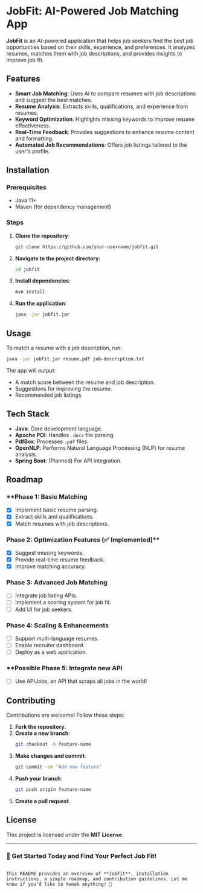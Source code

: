 # JobFit: AI-Powered Job Matching App

**JobFit** is an AI-powered application that helps job seekers find the best job opportunities based on their skills, experience, and preferences. It analyzes resumes, matches them with job descriptions, and provides insights to improve job fit.

## Features
- **Smart Job Matching**: Uses AI to compare resumes with job descriptions and suggest the best matches.
- **Resume Analysis**: Extracts skills, qualifications, and experience from resumes.
- **Keyword Optimization**: Highlights missing keywords to improve resume effectiveness.
- **Real-Time Feedback**: Provides suggestions to enhance resume content and formatting.
- **Automated Job Recommendations**: Offers job listings tailored to the user's profile.

## Installation
### Prerequisites
- Java 11+
- Maven (for dependency management)

### Steps
1. **Clone the repository**:
   ```bash
   git clone https://github.com/your-username/jobfit.git
   ```
2. **Navigate to the project directory**:
   ```bash
   cd jobfit
   ```
3. **Install dependencies**:
   ```bash
   mvn install
   ```
4. **Run the application**:
   ```bash
   java -jar jobfit.jar
   ```

## Usage
To match a resume with a job description, run:
```bash
java -jar jobfit.jar resume.pdf job-description.txt
```
The app will output:
- A match score between the resume and job description.
- Suggestions for improving the resume.
- Recommended job listings.

## Tech Stack
- **Java**: Core development language.
- **Apache POI**: Handles `.docx` file parsing.
- **PdfBox**: Processes `.pdf` files.
- **OpenNLP**: Performs Natural Language Processing (NLP) for resume analysis.
- **Spring Boot**: (Planned) For API integration.

## Roadmap
### **Phase 1: Basic Matching
- [X] Implement basic resume parsing.
- [X] Extract skills and qualifications.
- [X] Match resumes with job descriptions.

### **Phase 2: Optimization Features** (✅ Implemented)**
- [X] Suggest missing keywords.
- [X] Provide real-time resume feedback.
- [X] Improve matching accuracy.

### **Phase 3: Advanced Job Matching**
- [ ] Integrate job listing APIs.
- [ ] Implement a scoring system for job fit.
- [ ] Add UI for job seekers.

### **Phase 4: Scaling & Enhancements**
- [ ] Support multi-language resumes.
- [ ] Enable recruiter dashboard.
- [ ] Deploy as a web application.

### **Possible Phase 5: Integrate new API
- [ ] Use APIJobs, an API that scraps all jobs in the world!

## Contributing
Contributions are welcome! Follow these steps:
1. **Fork the repository**.
2. **Create a new branch**:
   ```bash
   git checkout -b feature-name
   ```
3. **Make changes and commit**:
   ```bash
   git commit -am "Add new feature"
   ```
4. **Push your branch**:
   ```bash
   git push origin feature-name
   ```
5. **Create a pull request**.

## License
This project is licensed under the **MIT License**.

---

### **🚀 Get Started Today and Find Your Perfect Job Fit!**
```

This README provides an overview of **JobFit**, installation instructions, a simple roadmap, and contribution guidelines. Let me know if you’d like to tweak anything! 🚀
